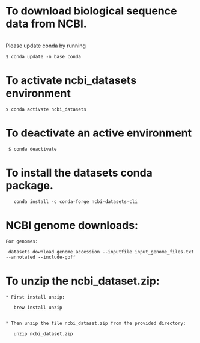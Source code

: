 # To download biological sequence data from NCBI.

```conda create -n ncbi_datasets
```

Please update conda by running

    $ conda update -n base conda


# To activate ncbi_datasets environment

    $ conda activate ncbi_datasets

# To deactivate an active environment

     $ conda deactivate

# To install the datasets conda package.

```
   conda install -c conda-forge ncbi-datasets-cli
```

# NCBI genome downloads:

```
For genomes:

 datasets download genome accession --inputfile input_genome_files.txt --annotated --include-gbff
```

# To unzip the ncbi_dataset.zip:

```
* First install unzip:

   brew install unzip


* Then unzip the file ncbi_dataset.zip from the provided directory:

   unzip ncbi_dataset.zip
```
 
  
                             
